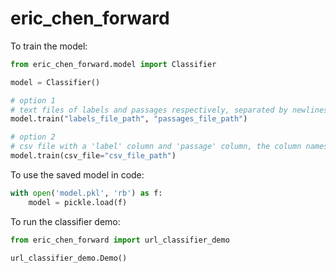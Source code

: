 # eric_chen_forward

To train the model:
```python
from eric_chen_forward.model import Classifier

model = Classifier()

# option 1
# text files of labels and passages respectively, separated by newlines
model.train("labels_file_path", "passages_file_path")

# option 2
# csv file with a 'label' column and 'passage' column, the column names are hardcoded
model.train(csv_file="csv_file_path")
```

To use the saved model in code:
```python
with open('model.pkl', 'rb') as f:
    model = pickle.load(f)
```

To run the classifier demo:
```python
from eric_chen_forward import url_classifier_demo

url_classifier_demo.Demo()
```
